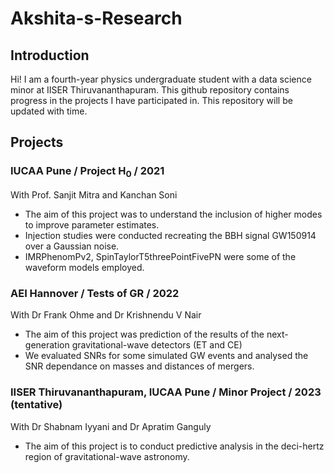 # Akshita-s-Research

## Introduction
Hi! I am a fourth-year physics undergraduate student with a data science minor at IISER Thiruvananthapuram. 
This github repository contains progress in the projects I have participated in. 
This repository will be updated with time.

## Projects
### IUCAA Pune / Project H<sub>0</sub> / 2021
With Prof. Sanjit Mitra and Kanchan Soni
* The aim of this project was to understand the inclusion of higher modes to improve parameter estimates.
* Injection studies were conducted recreating the BBH signal GW150914 over a Gaussian noise. 
* IMRPhenomPv2, SpinTaylorT5threePointFivePN were some of the waveform models employed. 

### AEI Hannover / Tests of GR / 2022
With Dr Frank Ohme and Dr Krishnendu V Nair
* The aim of this project was prediction of the results of the next-generation gravitational-wave detectors (ET and CE)
* We evaluated SNRs for some simulated GW events and analysed the SNR dependance on masses and distances of mergers.

### IISER Thiruvananthapuram, IUCAA Pune / Minor Project / 2023 (tentative)
With Dr Shabnam Iyyani and Dr Apratim Ganguly
* The aim of this project is to conduct predictive analysis in the deci-hertz region of gravitational-wave astronomy.



